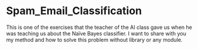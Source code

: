 # Spam_Email_Classification
This is one of the exercises that the teacher of the AI ​​class gave us when he was teaching us about the Naïve Bayes classifier. I want to share with you my method and how to solve this problem without library or any module.
